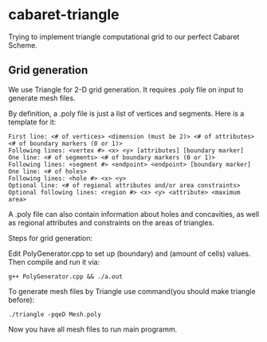 # cabaret-triangle

Trying to implement triangle computational grid to our perfect Cabaret Scheme.

## Grid generation 

We use Triangle for 2-D grid generation. It requires .poly file on input to generate mesh files.

By definition, a .poly file is just a list of vertices and segments. Here is a template for it:

```
First line: <# of vertices> <dimension (must be 2)> <# of attributes> <# of boundary markers (0 or 1)>
Following lines: <vertex #> <x> <y> [attributes] [boundary marker]
One line: <# of segments> <# of boundary markers (0 or 1)>
Following lines: <segment #> <endpoint> <endpoint> [boundary marker]
One line: <# of holes>
Following lines: <hole #> <x> <y>
Optional line: <# of regional attributes and/or area constraints>
Optional following lines: <region #> <x> <y> <attribute> <maximum area>
```

A .poly file can also contain information about holes and concavities, as well as regional attributes and constraints on the areas of triangles.

Steps for grid generation:

Edit PolyGenerator.cpp to set up (boundary) and (amount of cells) values.
Then compile and run it via:
```
g++ PolyGenerator.cpp && ./a.out
```

To generate mesh files by Triangle use command(you should make triangle before):
```
./triangle -pqeD Mesh.poly
```

Now you have all mesh files to run main programm.